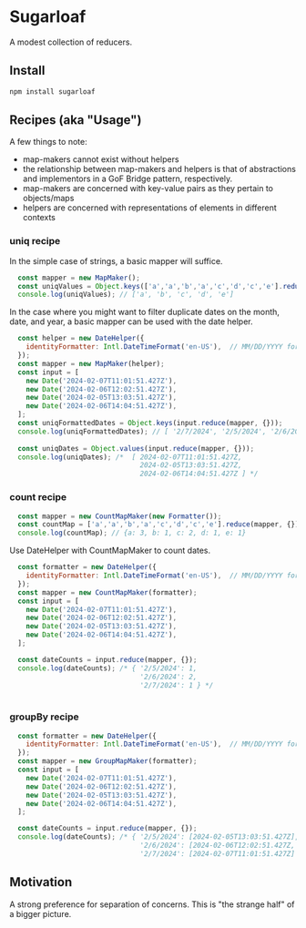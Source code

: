 # Sugarloaf
A modest collection of reducers.

## Install

```bash
npm install sugarloaf
```

## Recipes (aka "Usage")

A few things to note:
* map-makers cannot exist without helpers
* the relationship between map-makers and helpers is that of abstractions and 
  implementors in a GoF Bridge pattern, respectively. 
* map-makers are concerned with key-value pairs as they pertain to objects/maps
* helpers are concerned with representations of elements in different contexts

### uniq recipe

In the simple case of strings, a basic mapper will suffice.

```js
  const mapper = new MapMaker();
  const uniqValues = Object.keys(['a','a','b','a','c','d','c','e'].reduce(mapper, {}));
  console.log(uniqValues); // ['a', 'b', 'c', 'd', 'e']
```

In the case where you might want to filter duplicate dates on the month, date, and year, a
basic mapper can be used with the date helper. 

```js
  const helper = new DateHelper({
    identityFormatter: Intl.DateTimeFormat('en-US'),  // MM/DD/YYYY format
  });
  const mapper = new MapMaker(helper);
  const input = [ 
    new Date('2024-02-07T11:01:51.427Z'), 
    new Date('2024-02-06T12:02:51.427Z'),
    new Date('2024-02-05T13:03:51.427Z'), 
    new Date('2024-02-06T14:04:51.427Z'),
  ];
  const uniqFormattedDates = Object.keys(input.reduce(mapper, {}));
  console.log(uniqFormattedDates); // [ '2/7/2024', '2/5/2024', '2/6/2024' ]
  
  const uniqDates = Object.values(input.reduce(mapper, {}));
  console.log(uniqDates); /*  [ 2024-02-07T11:01:51.427Z, 
                                2024-02-05T13:03:51.427Z, 
                                2024-02-06T14:04:51.427Z ] */
```

### count recipe

```js
  const mapper = new CountMapMaker(new Formatter());
  const countMap = ['a','a','b','a','c','d','c','e'].reduce(mapper, {});
  console.log(countMap); // {a: 3, b: 1, c: 2, d: 1, e: 1}
```

Use DateHelper with CountMapMaker to count dates. 
```js
  const formatter = new DateHelper({
    identityFormatter: Intl.DateTimeFormat('en-US'),  // MM/DD/YYYY format
  });
  const mapper = new CountMapMaker(formatter);
  const input = [ 
    new Date('2024-02-07T11:01:51.427Z'), 
    new Date('2024-02-06T12:02:51.427Z'),
    new Date('2024-02-05T13:03:51.427Z'), 
    new Date('2024-02-06T14:04:51.427Z'),
  ];

  const dateCounts = input.reduce(mapper, {});
  console.log(dateCounts); /* { '2/5/2024': 1, 
                                '2/6/2024': 2, 
                                '2/7/2024': 1 } */
  
```

### groupBy recipe

```js
  const formatter = new DateHelper({
    identityFormatter: Intl.DateTimeFormat('en-US'),  // MM/DD/YYYY format
  });
  const mapper = new GroupMapMaker(formatter);
  const input = [ 
    new Date('2024-02-07T11:01:51.427Z'), 
    new Date('2024-02-06T12:02:51.427Z'),
    new Date('2024-02-05T13:03:51.427Z'), 
    new Date('2024-02-06T14:04:51.427Z'),
  ];

  const dateCounts = input.reduce(mapper, {});
  console.log(dateCounts); /* { '2/5/2024': [2024-02-05T13:03:51.427Z],
                                '2/6/2024': [2024-02-06T12:02:51.427Z, 2024-02-06T14:04:51.427Z], 
                                '2/7/2024': [2024-02-07T11:01:51.427Z] } */
```


## Motivation
A strong preference for separation of concerns. This is "the strange half" of a bigger picture.

